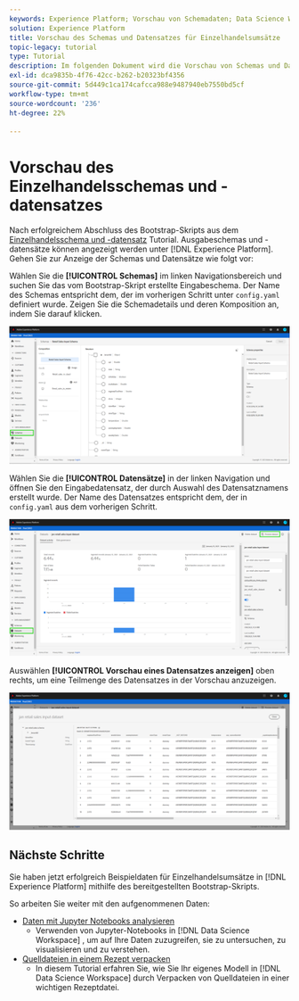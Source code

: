 ```yaml
---
keywords: Experience Platform; Vorschau von Schemadaten; Data Science Workspace; beliebte Themen
solution: Experience Platform
title: Vorschau des Schemas und Datensatzes für Einzelhandelsumsätze
topic-legacy: tutorial
type: Tutorial
description: Im folgenden Dokument wird die Vorschau von Schemas und Datensätzen in Adobe Experience Platform beschrieben.
exl-id: dca9835b-4f76-42cc-b262-b20323bf4356
source-git-commit: 5d449c1ca174cafcca988e9487940eb7550bd5cf
workflow-type: tm+mt
source-wordcount: '236'
ht-degree: 22%

---
```


# Vorschau des Einzelhandelsschemas und -datensatzes

Nach erfolgreichem Abschluss des Bootstrap-Skripts aus dem [Einzelhandelsschema und -datensatz](./create-retails-sales-dataset.md) Tutorial. Ausgabeschemas und -datensätze können angezeigt werden unter [!DNL Experience Platform]. Gehen Sie zur Anzeige der Schemas und Datensätze wie folgt vor:

Wählen Sie die **[!UICONTROL Schemas]** im linken Navigationsbereich und suchen Sie das vom Bootstrap-Skript erstellte Eingabeschema. Der Name des Schemas entspricht dem, der im vorherigen Schritt unter `config.yaml` definiert wurde. Zeigen Sie die Schemadetails und deren Komposition an, indem Sie darauf klicken.

![](../images/models-recipes/access-data/schema.PNG)

Wählen Sie die **[!UICONTROL Datensätze]** in der linken Navigation und öffnen Sie den Eingabedatensatz, der durch Auswahl des Datensatznamens erstellt wurde. Der Name des Datensatzes entspricht dem, der in `config.yaml` aus dem vorherigen Schritt.

![](../images/models-recipes/access-data/dataset.PNG)

Auswählen **[!UICONTROL Vorschau eines Datensatzes anzeigen]** oben rechts, um eine Teilmenge des Datensatzes in der Vorschau anzuzeigen.

![](../images/models-recipes/access-data/preview.PNG)

## Nächste Schritte

Sie haben jetzt erfolgreich Beispieldaten für Einzelhandelsumsätze in [!DNL Experience Platform] mithilfe des bereitgestellten Bootstrap-Skripts.

So arbeiten Sie weiter mit den aufgenommenen Daten:
- [Daten mit Jupyter Notebooks analysieren](../jupyterlab/analyze-your-data.md)
   - Verwenden von Jupyter-Notebooks in [!DNL Data Science Workspace] , um auf Ihre Daten zuzugreifen, sie zu untersuchen, zu visualisieren und zu verstehen.
- [Quelldateien in einem Rezept verpacken](./package-source-files-recipe.md)
   - In diesem Tutorial erfahren Sie, wie Sie Ihr eigenes Modell in [!DNL Data Science Workspace] durch Verpacken von Quelldateien in einer wichtigen Rezeptdatei.
